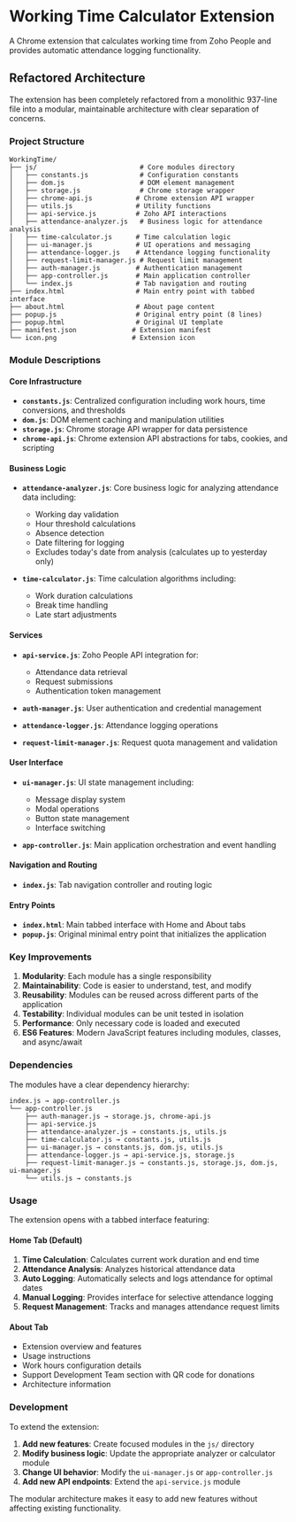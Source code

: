 # Working Time Calculator Extension

A Chrome extension that calculates working time from Zoho People and provides automatic attendance logging functionality.

## Refactored Architecture

The extension has been completely refactored from a monolithic 937-line file into a modular, maintainable architecture with clear separation of concerns.

### Project Structure

```
WorkingTime/
├── js/                          # Core modules directory
│   ├── constants.js             # Configuration constants
│   ├── dom.js                   # DOM element management
│   ├── storage.js               # Chrome storage wrapper
│   ├── chrome-api.js           # Chrome extension API wrapper
│   ├── utils.js                # Utility functions
│   ├── api-service.js          # Zoho API interactions
│   ├── attendance-analyzer.js   # Business logic for attendance analysis
│   ├── time-calculator.js      # Time calculation logic
│   ├── ui-manager.js           # UI operations and messaging
│   ├── attendance-logger.js    # Attendance logging functionality
│   ├── request-limit-manager.js # Request limit management
│   ├── auth-manager.js         # Authentication management
│   ├── app-controller.js       # Main application controller
│   └── index.js                # Tab navigation and routing
├── index.html                  # Main entry point with tabbed interface
├── about.html                  # About page content
├── popup.js                    # Original entry point (8 lines)
├── popup.html                  # Original UI template
├── manifest.json              # Extension manifest
└── icon.png                   # Extension icon
```

### Module Descriptions

#### Core Infrastructure

- **`constants.js`**: Centralized configuration including work hours, time conversions, and thresholds
- **`dom.js`**: DOM element caching and manipulation utilities
- **`storage.js`**: Chrome storage API wrapper for data persistence
- **`chrome-api.js`**: Chrome extension API abstractions for tabs, cookies, and scripting

#### Business Logic

- **`attendance-analyzer.js`**: Core business logic for analyzing attendance data including:
  - Working day validation
  - Hour threshold calculations
  - Absence detection
  - Date filtering for logging
  - Excludes today's date from analysis (calculates up to yesterday only)

- **`time-calculator.js`**: Time calculation algorithms including:
  - Work duration calculations
  - Break time handling
  - Late start adjustments

#### Services

- **`api-service.js`**: Zoho People API integration for:
  - Attendance data retrieval
  - Request submissions
  - Authentication token management

- **`auth-manager.js`**: User authentication and credential management
- **`attendance-logger.js`**: Attendance logging operations
- **`request-limit-manager.js`**: Request quota management and validation

#### User Interface

- **`ui-manager.js`**: UI state management including:
  - Message display system
  - Modal operations
  - Button state management
  - Interface switching

- **`app-controller.js`**: Main application orchestration and event handling

#### Navigation and Routing

- **`index.js`**: Tab navigation controller and routing logic

#### Entry Points

- **`index.html`**: Main tabbed interface with Home and About tabs
- **`popup.js`**: Original minimal entry point that initializes the application

### Key Improvements

1. **Modularity**: Each module has a single responsibility
2. **Maintainability**: Code is easier to understand, test, and modify
3. **Reusability**: Modules can be reused across different parts of the application
4. **Testability**: Individual modules can be unit tested in isolation
5. **Performance**: Only necessary code is loaded and executed
6. **ES6 Features**: Modern JavaScript features including modules, classes, and async/await

### Dependencies

The modules have a clear dependency hierarchy:

```
index.js → app-controller.js
└── app-controller.js
    ├── auth-manager.js → storage.js, chrome-api.js
    ├── api-service.js
    ├── attendance-analyzer.js → constants.js, utils.js
    ├── time-calculator.js → constants.js, utils.js
    ├── ui-manager.js → constants.js, dom.js, utils.js
    ├── attendance-logger.js → api-service.js, storage.js
    ├── request-limit-manager.js → constants.js, storage.js, dom.js, ui-manager.js
    └── utils.js → constants.js
```

### Usage

The extension opens with a tabbed interface featuring:

#### **Home Tab** (Default)
1. **Time Calculation**: Calculates current work duration and end time
2. **Attendance Analysis**: Analyzes historical attendance data
3. **Auto Logging**: Automatically selects and logs attendance for optimal dates
4. **Manual Logging**: Provides interface for selective attendance logging
5. **Request Management**: Tracks and manages attendance request limits

#### **About Tab**
- Extension overview and features
- Usage instructions
- Work hours configuration details
- Support Development Team section with QR code for donations
- Architecture information

### Development

To extend the extension:

1. **Add new features**: Create focused modules in the `js/` directory
2. **Modify business logic**: Update the appropriate analyzer or calculator module
3. **Change UI behavior**: Modify the `ui-manager.js` or `app-controller.js`
4. **Add new API endpoints**: Extend the `api-service.js` module

The modular architecture makes it easy to add new features without affecting existing functionality.
